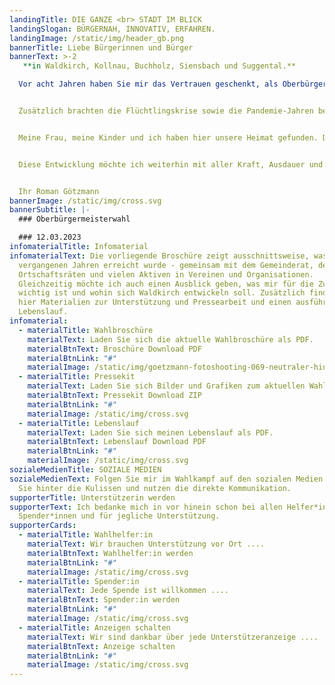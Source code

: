 ```yaml
---
landingTitle: DIE GANZE <br> STADT IM BLICK
landingSlogan: BÜRGERNAH, INNOVATIV, ERFAHREN.
landingImage: /static/img/header_gb.png
bannerTitle: Liebe Bürgerinnen und Bürger
bannerText: >-2
   **in Waldkirch, Kollnau, Buchholz, Siensbach und Suggental.**

  Vor acht Jahren haben Sie mir das Vertrauen geschenkt, als Oberbürgermeister unsere Stadt mit allen Ortsteilen mitgestalten zu dürfen. Vieles haben wir in diesen Jahren vorangebracht: den städtischen Wohnungsbau, die fortlaufende Sanierung unserer Einrichtungen, den Ausbau der Kinderbetreuung, die Digitalisierung der Schulen und einiges mehr. Prioritäten setzen und das Wichtige nicht aus den Augen verlieren: darauf kommt es an!


  Zusätzlich brachten die Flüchtlingskrise sowie die Pandemie-Jahren besondere Herausforderungen mit sich, die wir gemeinsam gemeistert haben. Dies alles kann nur gelingen, mit einem guten Team in der Verwaltung und der Mitarbeit vieler helfender Hände im ehrenamtlichen Bereich. Das zeichnet unsere Stadt aus, dafür bin ich dankbar.


  Meine Frau, meine Kinder und ich haben hier unsere Heimat gefunden. Diese Heimat will ich weiterhin gut in die Zukunft bringen und stelle mich gerne den Herausforderungen der kommenden acht Jahren. 


  Diese Entwicklung möchte ich weiterhin mit aller Kraft, Ausdauer und meinen Ideen mitgestalten. Dafür bitte ich Sie um Ihr Vertrauen und Ihre Stimme am Sonntag, 12. März 2023.


  Ihr Roman Götzmann
bannerImage: /static/img/cross.svg
bannerSubtitle: |-
  ### Oberbürgermeisterwahl

  ### 12.03.2023
infomaterialTitle: Infomaterial
infomaterialText: Die vorliegende Broschüre zeigt ausschnittsweise, was in den
  vergangenen Jahren erreicht wurde - gemeinsam mit dem Gemeinderat, den
  Ortschaftsräten und vielen Aktiven in Vereinen und Organisationen.
  Gleichzeitig möchte ich auch einen Ausblick geben, was mir für die Zukunft
  wichtig ist und wohin sich Waldkirch entwickeln soll. Zusätzlich finden Sie
  hier Materialien zur Unterstützung und Pressearbeit und einen ausführlichen
  Lebenslauf.
infomaterial:
  - materialTitle: Wahlbroschüre
    materialText: Laden Sie sich die aktuelle Wahlbroschüre als PDF.
    materialBtnText: Broschüre Download PDF
    materialBtnLink: "#"
    materialImage: /static/img/goetzmann-fotoshooting-069-neutraler-hintegrund-handy-titelbild.jpg
  - materialTitle: Pressekit
    materialText: Laden Sie sich Bilder und Grafiken zum aktuellen Wahlkampf als ZIP.
    materialBtnText: Pressekit Download ZIP
    materialBtnLink: "#"
    materialImage: /static/img/cross.svg
  - materialTitle: Lebenslauf
    materialText: Laden Sie sich meinen Lebenslauf als PDF.
    materialBtnText: Lebenslauf Download PDF
    materialBtnLink: "#"
    materialImage: /static/img/cross.svg
sozialeMedienTitle: SOZIALE MEDIEN
sozialeMedienText: Folgen Sie mir im Wahlkampf auf den sozialen Medien. Schauen
  Sie hinter die Kulissen und nutzen die direkte Kommunikation.
supporterTitle: Unterstützerin werden
supporterText: Ich bedanke mich in vor hinein schon bei allen Helfer*innen,
  Spender*innen und für jegliche Unterstützung.
supporterCards:
  - materialTitle: Wahlhelfer:in
    materialText: Wir brauchen Unterstützung vor Ort ....
    materialBtnText: Wahlhelfer:in werden
    materialBtnLink: "#"
    materialImage: /static/img/cross.svg
  - materialTitle: Spender:in
    materialText: Jede Spende ist willkommen ....
    materialBtnText: Spender:in werden
    materialBtnLink: "#"
    materialImage: /static/img/cross.svg
  - materialTitle: Anzeigen schalten
    materialText: Wir sind dankbar über jede Unterstützeranzeige ....
    materialBtnText: Anzeige schalten
    materialBtnLink: "#"
    materialImage: /static/img/cross.svg
---
```

